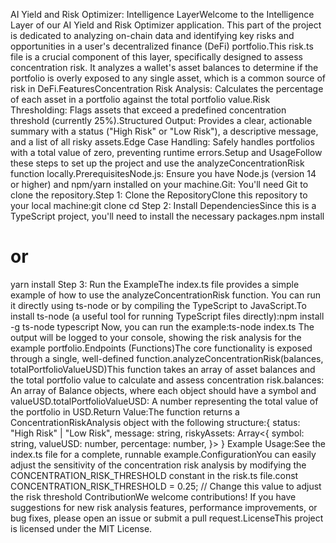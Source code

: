 AI Yield and Risk Optimizer: Intelligence LayerWelcome to the Intelligence Layer of our AI Yield and Risk Optimizer application. This part of the project is dedicated to analyzing on-chain data and identifying key risks and opportunities in a user's decentralized finance (DeFi) portfolio.This risk.ts file is a crucial component of this layer, specifically designed to assess concentration risk. It analyzes a wallet's asset balances to determine if the portfolio is overly exposed to any single asset, which is a common source of risk in DeFi.FeaturesConcentration Risk Analysis: Calculates the percentage of each asset in a portfolio against the total portfolio value.Risk Thresholding: Flags assets that exceed a predefined concentration threshold (currently 25%).Structured Output: Provides a clear, actionable summary with a status ("High Risk" or "Low Risk"), a descriptive message, and a list of all risky assets.Edge Case Handling: Safely handles portfolios with a total value of zero, preventing runtime errors.Setup and UsageFollow these steps to set up the project and use the analyzeConcentrationRisk function locally.PrerequisitesNode.js: Ensure you have Node.js (version 14 or higher) and npm/yarn installed on your machine.Git: You'll need Git to clone the repository.Step 1: Clone the RepositoryClone this repository to your local machine:git clone <repository-url>
cd <repository-name>
Step 2: Install DependenciesSince this is a TypeScript project, you'll need to install the necessary packages.npm install
# or
yarn install
Step 3: Run the ExampleThe index.ts file provides a simple example of how to use the analyzeConcentrationRisk function. You can run it directly using ts-node or by compiling the TypeScript to JavaScript.To install ts-node (a useful tool for running TypeScript files directly):npm install -g ts-node typescript
Now, you can run the example:ts-node index.ts
The output will be logged to your console, showing the risk analysis for the example portfolio.Endpoints (Functions)The core functionality is exposed through a single, well-defined function.analyzeConcentrationRisk(balances, totalPortfolioValueUSD)This function takes an array of asset balances and the total portfolio value to calculate and assess concentration risk.balances: An array of Balance objects, where each object should have a symbol and valueUSD.totalPortfolioValueUSD: A number representing the total value of the portfolio in USD.Return Value:The function returns a ConcentrationRiskAnalysis object with the following structure:{
  status: "High Risk" | "Low Risk",
  message: string,
  riskyAssets: Array<{
    symbol: string,
    valueUSD: number,
    percentage: number,
  }>
}
Example Usage:See the index.ts file for a complete, runnable example.ConfigurationYou can easily adjust the sensitivity of the concentration risk analysis by modifying the CONCENTRATION_RISK_THRESHOLD constant in the risk.ts file.const CONCENTRATION_RISK_THRESHOLD = 0.25; // Change this value to adjust the risk threshold
ContributionWe welcome contributions! If you have suggestions for new risk analysis features, performance improvements, or bug fixes, please open an issue or submit a pull request.LicenseThis project is licensed under the MIT License.